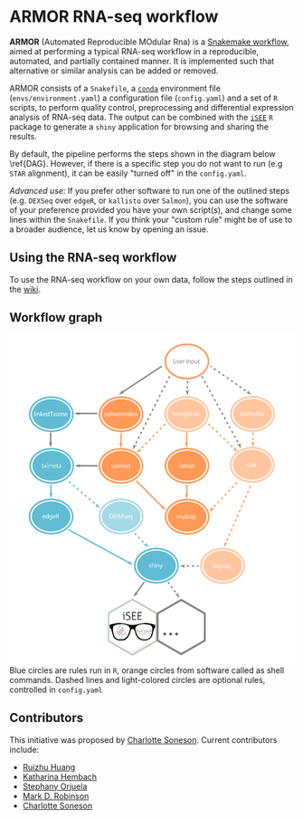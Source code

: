 # ARMOR RNA-seq workflow

**ARMOR** (Automated Reproducible MOdular Rna) is a [Snakemake workflow](https://snakemake.readthedocs.io/en/stable/index.html), aimed at performing a typical RNA-seq workflow in a reproducible, automated, and partially contained manner. It is implemented such that alternative or similar analysis can be added or removed. 

ARMOR consists of a `Snakefile`, a [`conda`](https://conda.io/docs/) environment file (`envs/environment.yaml`) a configuration file (`config.yaml`) and a set of `R` scripts, to perform quality control, preprocessing and differential expression analysis of RNA-seq data. The output can be combined with the [`iSEE`](https://github.com/csoneson/iSEE) `R` package to generate a `shiny` application for browsing and sharing the results.  

By default, the pipeline performs the steps shown in the diagram below \ref{DAG}. However, if there is a specific step you do not want to run (e.g `STAR` alignment), it can be easily "turned off" in the `config.yaml`. 

*Advanced use*: If you prefer other software to run one of the outlined steps (e.g. `DEXSeq` over `edgeR`, or `kallisto` over `Salmon`), you can use the software of your preference provided you have your own script(s), and change some lines within the `Snakefile`. If you think your "custom rule" might be of use to a broader audience, let us know by opening an issue.


## Using the RNA-seq workflow
To use the RNA-seq workflow on your own data, follow the steps outlined in the [wiki](https://github.com/csoneson/rnaseqworkflow/wiki).

## Workflow graph
![DAG](dag_nice3.png)  
Blue circles are rules run in `R`, orange circles from software called as shell commands. Dashed lines and light-colored circles are optional rules, controlled in `config.yaml`

## Contributors
This initiative was proposed by [Charlotte Soneson](https://github.com/csoneson).
Current contributors include:

- [Ruizhu Huang](https://github.com/fionarhuang)
- [Katharina Hembach](https://github.com/khembach)
- [Stephany Orjuela](https://github.com/sorjuela)
- [Mark D. Robinson](https://github.com/markrobinsonuzh)
- [Charlotte Soneson](https://github.com/csoneson)